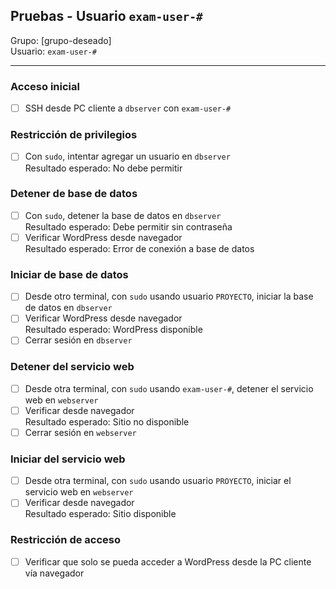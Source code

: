 ## Pruebas - Usuario `exam-user-#`

Grupo: [grupo-deseado]  
Usuario: `exam-user-#`

---

### Acceso inicial
- [ ] SSH desde PC cliente a `dbserver` con `exam-user-#`

### Restricción de privilegios
- [ ] Con `sudo`, intentar agregar un usuario en `dbserver`  
      Resultado esperado: No debe permitir

### Detener de base de datos
- [ ] Con `sudo`, detener la base de datos en `dbserver`  
      Resultado esperado: Debe permitir sin contraseña
- [ ] Verificar WordPress desde navegador  
      Resultado esperado: Error de conexión a base de datos

### Iniciar de base de datos
- [ ] Desde otro terminal, con `sudo` usando usuario `PROYECTO`, iniciar la base de datos en `dbserver`
- [ ] Verificar WordPress desde navegador  
      Resultado esperado: WordPress disponible
- [ ] Cerrar sesión en `dbserver`

### Detener del servicio web
- [ ] Desde otra terminal, con `sudo` usando `exam-user-#`, detener el servicio web en `webserver`
- [ ] Verificar desde navegador  
      Resultado esperado: Sitio no disponible
- [ ] Cerrar sesión en `webserver`

### Iniciar del servicio web
- [ ] Desde otra terminal, con `sudo` usando usuario `PROYECTO`, iniciar el servicio web en `webserver`
- [ ] Verificar desde navegador  
      Resultado esperado: Sitio disponible

### Restricción de acceso
- [ ] Verificar que solo se pueda acceder a WordPress desde la PC cliente vía navegador


